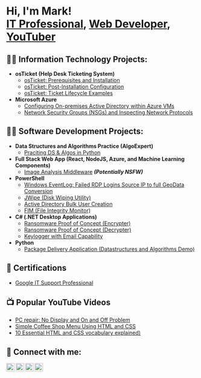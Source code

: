 <h1>Hi, I'm Mark! <br/><a href="https://www.linkedin.com/in/wilmarkabot/">IT Professional</a>, <a href="https://github.com/wilmarkabot">Web Developer</a>, <a href="https://www.youtube.com/@MarkwheelReach">YouTuber</a></h1>

<h2>👨‍💻 Information Technology Projects:</h2>

- <b>osTicket (Help Desk Ticketing System)</b>
  - [osTicket: Prerequisites and Installation](https://github.com/wilmarkabot/osticket-prereqs)
  - [osTicket: Post-Installation Configuration](https://github.com/wilmarkabot/post-install-config)
  - [osTicket: Ticket Lifecycle Examples](https://github.com/wilmarkabot/ticket-lifecycle)
- <b>Microsoft Azure</b>
  - [Configuring On-premises Active Directory within Azure VMs](https://github.com/wilmarkabot/configure-ad)
  - [Network Security Groups (NSGs) and Inspecting Network Protocols](https://github.com/wilmarkabot/azure-network-protocols)

<h2>👨‍💻 Software Development Projects:</h2>

- <b>Data Structures and Algorithms Practice (AlgoExpert)</b>
  - [Praciting DS & Algos in Python](https://github.com/joshmadakor1/Algorithms-Practice)
- <b>Full Stack Web App (React, NodeJS, Azure, and Machine Learning Components)</b>
  - [Image Analysis Middleware](https://github.com/joshmadakor1/4chan-Image-Analysis-Middleware-C964) <b><i>(Potentially NSFW)</b></i>
- <b>PowerShell</b>
  - [Windows EventLog: Failed RDP Logins Source IP to full GeoData Conversion](https://github.com/joshmadakor1/Sentinel-Lab)
  - [JWipe (Disk Wiping Utility)](https://github.com/joshmadakor1/Jwipe.PowerShell)
  - [Active Directory Bulk User Creation](https://github.com/joshmadakor1/AD_PS)
  - [FIM (File Integrity Monitor)](https://github.com/joshmadakor1/PowerShell-Integrity-FIM)
- <b>C# (.NET Desktop Applications)</b>
  - [Ransomware Proof of Concept (Encrypter)](https://github.com/joshmadakor1/EncrypterPOC)
  - [Ransomware Proof of Concept (Decrypter)](https://github.com/joshmadakor1/DecrypterPOC)
  - [Keylogger with Email Capability](https://github.com/joshmadakor1/Key-Logger-With-Email)
- <b>Python</b>
  - [Package Delivery Application (Datastructures and Algorithms Demo)](https://github.com/joshmadakor1/Package-Delivery-Pathfinding-Algorithm)

<h2>📑 Certifications</h2>

- [Google IT Support Professional](https://www.youtube.com/watch?v=dwpPUSgOPxg&t=20s)

<h2>📺 Popular YouTube Videos</h2>

- [PC repair: No Display and On and Off Problem](https://www.youtube.com/watch?v=dwpPUSgOPxg&t=20s)
- [Simple Coffee Shop Menu Using HTML and CSS](https://www.youtube.com/watch?v=pjyEVms_MpQ)
- [10 Essential HTML and CSS vocabulary explained)](https://www.youtube.com/watch?v=esRb8glsvj0)

<h2> 🤳 Connect with me:</h2>

[<img align="left" alt="JoshMadakor | YouTube" width="22px" src="https://cdn.jsdelivr.net/npm/simple-icons@v3/icons/youtube.svg" />][youtube]
[<img align="left" alt="JoshMadakor | Twitter" width="22px" src="https://cdn.jsdelivr.net/npm/simple-icons@v3/icons/twitter.svg" />][twitter]
[<img align="left" alt="JoshMadakor | LinkedIn" width="22px" src="https://cdn.jsdelivr.net/npm/simple-icons@v3/icons/linkedin.svg" />][linkedin]
[<img align="left" alt="JoshMadakor | Instagram" width="22px" src="https://cdn.jsdelivr.net/npm/simple-icons@v3/icons/instagram.svg" />][instagram]

[twitter]: https://x.com/markwheelreach
[youtube]: https://www.youtube.com/@MarkwheelReach
[instagram]: https://www.instagram.com/markwheelreach/
[linkedin]: https://www.linkedin.com/in/wilmarkabot/

